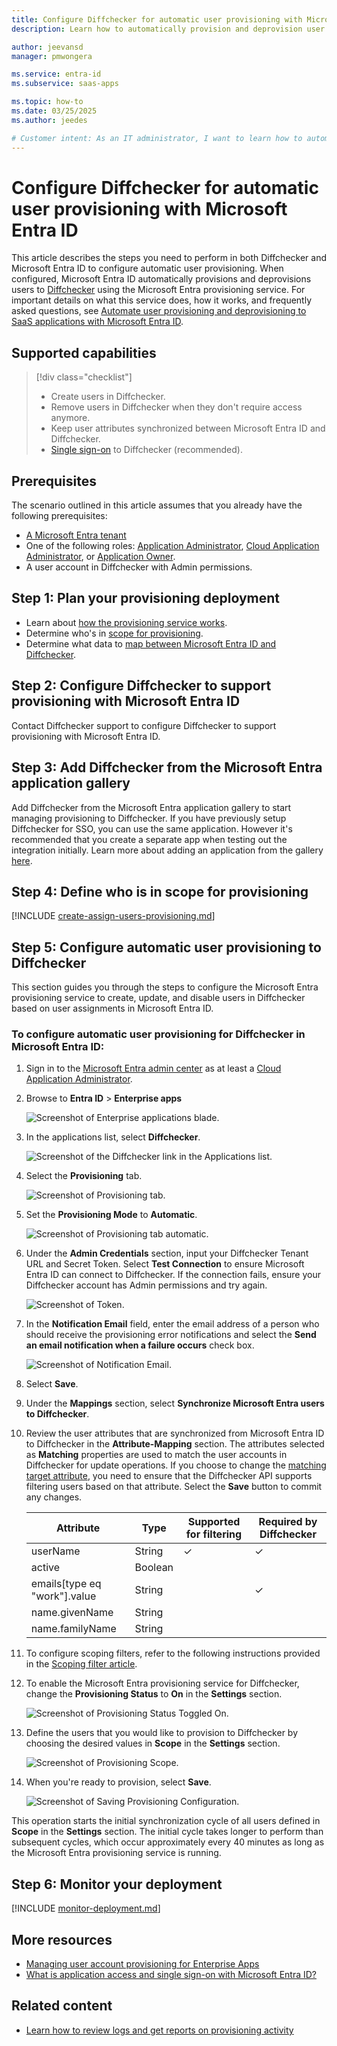 ```yaml
---
title: Configure Diffchecker for automatic user provisioning with Microsoft Entra ID
description: Learn how to automatically provision and deprovision user accounts from Microsoft Entra ID to Diffchecker.

author: jeevansd
manager: pmwongera

ms.service: entra-id
ms.subservice: saas-apps

ms.topic: how-to
ms.date: 03/25/2025
ms.author: jeedes

# Customer intent: As an IT administrator, I want to learn how to automatically provision and deprovision user accounts from Microsoft Entra ID to Diffchecker so that I can streamline the user management process and ensure that users have the appropriate access to Diffchecker.
---
```


# Configure Diffchecker for automatic user provisioning with Microsoft Entra ID

This article describes the steps you need to perform in both Diffchecker and Microsoft Entra ID to configure automatic user provisioning. When configured, Microsoft Entra ID automatically provisions and deprovisions users to [Diffchecker](https://www.diffchecker.com) using the Microsoft Entra provisioning service. For important details on what this service does, how it works, and frequently asked questions, see [Automate user provisioning and deprovisioning to SaaS applications with Microsoft Entra ID](~/identity/app-provisioning/user-provisioning.md). 

## Supported capabilities
> [!div class="checklist"]
> * Create users in Diffchecker.
> * Remove users in Diffchecker when they don't require access anymore.
> * Keep user attributes synchronized between Microsoft Entra ID and Diffchecker.
> * [Single sign-on](diffchecker-tutorial.md) to Diffchecker (recommended).

## Prerequisites

The scenario outlined in this article assumes that you already have the following prerequisites:

* [A Microsoft Entra tenant](~/identity-platform/quickstart-create-new-tenant.md) 
* One of the following roles: [Application Administrator](/entra/identity/role-based-access-control/permissions-reference#application-administrator), [Cloud Application Administrator](/entra/identity/role-based-access-control/permissions-reference#cloud-application-administrator), or [Application Owner](/entra/fundamentals/users-default-permissions#owned-enterprise-applications).
* A user account in Diffchecker with Admin permissions.

## Step 1: Plan your provisioning deployment
* Learn about [how the provisioning service works](~/identity/app-provisioning/user-provisioning.md).
* Determine who's in [scope for provisioning](~/identity/app-provisioning/define-conditional-rules-for-provisioning-user-accounts.md).
* Determine what data to [map between Microsoft Entra ID and Diffchecker](~/identity/app-provisioning/customize-application-attributes.md).

## Step 2: Configure Diffchecker to support provisioning with Microsoft Entra ID
Contact Diffchecker support to configure Diffchecker to support provisioning with Microsoft Entra ID.

## Step 3: Add Diffchecker from the Microsoft Entra application gallery

Add Diffchecker from the Microsoft Entra application gallery to start managing provisioning to Diffchecker. If you have previously setup Diffchecker for SSO, you can use the same application. However it's recommended that you create a separate app when testing out the integration initially. Learn more about adding an application from the gallery [here](~/identity/enterprise-apps/add-application-portal.md). 

## Step 4: Define who is in scope for provisioning 

[!INCLUDE [create-assign-users-provisioning.md](~/identity/saas-apps/includes/create-assign-users-provisioning.md)]

## Step 5: Configure automatic user provisioning to Diffchecker 

This section guides you through the steps to configure the Microsoft Entra provisioning service to create, update, and disable users in Diffchecker based on user assignments in Microsoft Entra ID.

<a name='to-configure-automatic-user-provisioning-for-Diffchecker-in-azure-ad'></a>

### To configure automatic user provisioning for Diffchecker in Microsoft Entra ID:

1. Sign in to the [Microsoft Entra admin center](https://entra.microsoft.com) as at least a [Cloud Application Administrator](~/identity/role-based-access-control/permissions-reference.md#cloud-application-administrator).
1. Browse to **Entra ID** > **Enterprise apps**

	![Screenshot of Enterprise applications blade.](common/enterprise-applications.png)

1. In the applications list, select **Diffchecker**.

	![Screenshot of the Diffchecker link in the Applications list.](common/all-applications.png)

1. Select the **Provisioning** tab.

	![Screenshot of Provisioning tab.](common/provisioning.png)

1. Set the **Provisioning Mode** to **Automatic**.

	![Screenshot of Provisioning tab automatic.](common/provisioning-automatic.png)

1. Under the **Admin Credentials** section, input your Diffchecker Tenant URL and Secret Token. Select **Test Connection** to ensure Microsoft Entra ID can connect to Diffchecker. If the connection fails, ensure your Diffchecker account has Admin permissions and try again.

 	![Screenshot of Token.](common/provisioning-testconnection-tenanturltoken.png)

1. In the **Notification Email** field, enter the email address of a person who should receive the provisioning error notifications and select the **Send an email notification when a failure occurs** check box.

	![Screenshot of Notification Email.](common/provisioning-notification-email.png)

1. Select **Save**.

1. Under the **Mappings** section, select **Synchronize Microsoft Entra users to Diffchecker**.

1. Review the user attributes that are synchronized from Microsoft Entra ID to Diffchecker in the **Attribute-Mapping** section. The attributes selected as **Matching** properties are used to match the user accounts in Diffchecker for update operations. If you choose to change the [matching target attribute](~/identity/app-provisioning/customize-application-attributes.md), you need to ensure that the Diffchecker API supports filtering users based on that attribute. Select the **Save** button to commit any changes.

   |Attribute|Type|Supported for filtering|Required by Diffchecker|
   |---|---|---|---|
   |userName|String|&check;|&check;|
   |active|Boolean|||
   |emails[type eq "work"].value|String||&check;|
   |name.givenName|String|||
   |name.familyName|String|||

1. To configure scoping filters, refer to the following instructions provided in the [Scoping filter article](~/identity/app-provisioning/define-conditional-rules-for-provisioning-user-accounts.md).

1. To enable the Microsoft Entra provisioning service for Diffchecker, change the **Provisioning Status** to **On** in the **Settings** section.

	![Screenshot of Provisioning Status Toggled On.](common/provisioning-toggle-on.png)

1. Define the users that you would like to provision to Diffchecker by choosing the desired values in **Scope** in the **Settings** section.

	![Screenshot of Provisioning Scope.](common/provisioning-scope.png)

1. When you're ready to provision, select **Save**.

	![Screenshot of Saving Provisioning Configuration.](common/provisioning-configuration-save.png)

This operation starts the initial synchronization cycle of all users defined in **Scope** in the **Settings** section. The initial cycle takes longer to perform than subsequent cycles, which occur approximately every 40 minutes as long as the Microsoft Entra provisioning service is running. 

## Step 6: Monitor your deployment

[!INCLUDE [monitor-deployment.md](~/identity/saas-apps/includes/monitor-deployment.md)]

## More resources

* [Managing user account provisioning for Enterprise Apps](~/identity/app-provisioning/configure-automatic-user-provisioning-portal.md)
* [What is application access and single sign-on with Microsoft Entra ID?](~/identity/enterprise-apps/what-is-single-sign-on.md)

## Related content

* [Learn how to review logs and get reports on provisioning activity](~/identity/app-provisioning/check-status-user-account-provisioning.md)